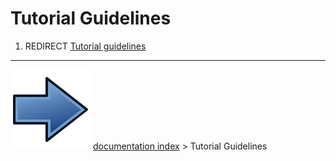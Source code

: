 # Tutorial Guidelines
1.  REDIRECT [Tutorial guidelines](Tutorial_guidelines.md)



---
![](images/Button_right.svg) [documentation index](../README.md) > Tutorial Guidelines
